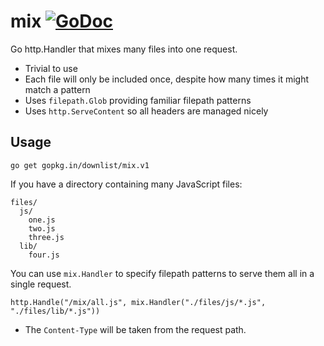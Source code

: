 # mix [![GoDoc](https://godoc.org/github.com/downlist/mix?status.svg)](https://godoc.org/github.com/downlist/mix)

Go http.Handler that mixes many files into one request.

  * Trivial to use
  * Each file will only be included once, despite how many times it might match a pattern
  * Uses `filepath.Glob` providing familiar filepath patterns
  * Uses `http.ServeContent` so all headers are managed nicely

## Usage

```
go get gopkg.in/downlist/mix.v1
```

If you have a directory containing many JavaScript files:

```
files/
  js/
    one.js
    two.js
    three.js
  lib/
    four.js
```

You can use `mix.Handler` to specify filepath patterns to serve them all in a single request.

```
http.Handle("/mix/all.js", mix.Handler("./files/js/*.js", "./files/lib/*.js"))
```

  * The `Content-Type` will be taken from the request path.
